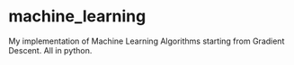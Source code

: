 # machine_learning
My implementation of Machine Learning Algorithms starting from Gradient Descent. All in python.
